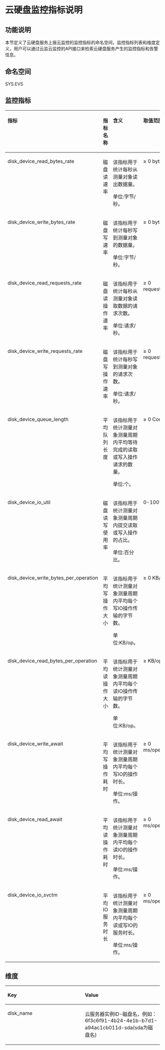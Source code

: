 # 云硬盘监控指标说明<a name="ZH-CN_TOPIC_0045103294"></a>

## 功能说明<a name="zh-cn_topic_0044524897_section16038305104710"></a>

本节定义了云硬盘服务上报云监控的监控指标的命名空间，监控指标列表和维度定义，用户可以通过云监云监控的API接口来检索云硬盘服务产生的监控指标和告警信息。

## 命名空间<a name="zh-cn_topic_0044524897_section14982488104710"></a>

SYS.EVS

## 监控指标<a name="zh-cn_topic_0044524897_section50598389104710"></a>

<a name="zh-cn_topic_0044524897_table4828815104710"></a>
<table><thead align="left"><tr id="zh-cn_topic_0044524897_row58290244104710"><th class="cellrowborder" valign="top" width="15.15%" id="mcps1.1.6.1.1"><p id="zh-cn_topic_0044524897_p23889357104710"><a name="zh-cn_topic_0044524897_p23889357104710"></a><a name="zh-cn_topic_0044524897_p23889357104710"></a>指标</p>
</th>
<th class="cellrowborder" valign="top" width="14.14%" id="mcps1.1.6.1.2"><p id="zh-cn_topic_0044524897_p55989770104710"><a name="zh-cn_topic_0044524897_p55989770104710"></a><a name="zh-cn_topic_0044524897_p55989770104710"></a>指标名称</p>
</th>
<th class="cellrowborder" valign="top" width="32.93%" id="mcps1.1.6.1.3"><p id="zh-cn_topic_0044524897_p38877540104710"><a name="zh-cn_topic_0044524897_p38877540104710"></a><a name="zh-cn_topic_0044524897_p38877540104710"></a>含义</p>
</th>
<th class="cellrowborder" valign="top" width="14.29%" id="mcps1.1.6.1.4"><p id="zh-cn_topic_0044524897_p62073026104710"><a name="zh-cn_topic_0044524897_p62073026104710"></a><a name="zh-cn_topic_0044524897_p62073026104710"></a>取值范围</p>
</th>
<th class="cellrowborder" valign="top" width="23.49%" id="mcps1.1.6.1.5"><p id="p16345141818109"><a name="p16345141818109"></a><a name="p16345141818109"></a>测量对象</p>
</th>
</tr>
</thead>
<tbody><tr id="zh-cn_topic_0044524897_row50997128104710"><td class="cellrowborder" valign="top" width="15.15%" headers="mcps1.1.6.1.1 "><p id="zh-cn_topic_0044524897_p37126664104710"><a name="zh-cn_topic_0044524897_p37126664104710"></a><a name="zh-cn_topic_0044524897_p37126664104710"></a>disk_device_read_bytes_rate</p>
</td>
<td class="cellrowborder" valign="top" width="14.14%" headers="mcps1.1.6.1.2 "><p id="zh-cn_topic_0044524897_p54469780104710"><a name="zh-cn_topic_0044524897_p54469780104710"></a><a name="zh-cn_topic_0044524897_p54469780104710"></a>磁盘读速率</p>
</td>
<td class="cellrowborder" valign="top" width="32.93%" headers="mcps1.1.6.1.3 "><p id="zh-cn_topic_0044524897_p49976085104710"><a name="zh-cn_topic_0044524897_p49976085104710"></a><a name="zh-cn_topic_0044524897_p49976085104710"></a>该指标用于统计每秒从测量对象读出数据量。</p>
<p id="p125875305537"><a name="p125875305537"></a><a name="p125875305537"></a>单位:字节/秒。</p>
</td>
<td class="cellrowborder" valign="top" width="14.29%" headers="mcps1.1.6.1.4 "><p id="zh-cn_topic_0044524897_p13890567104710"><a name="zh-cn_topic_0044524897_p13890567104710"></a><a name="zh-cn_topic_0044524897_p13890567104710"></a>≥ 0 bytes/s</p>
<p id="zh-cn_topic_0044524897_p2999837211611"><a name="zh-cn_topic_0044524897_p2999837211611"></a><a name="zh-cn_topic_0044524897_p2999837211611"></a></p>
</td>
<td class="cellrowborder" valign="top" width="23.49%" headers="mcps1.1.6.1.5 "><p id="zh-cn_topic_0044524897_p51394180104710"><a name="zh-cn_topic_0044524897_p51394180104710"></a><a name="zh-cn_topic_0044524897_p51394180104710"></a>云硬盘</p>
</td>
</tr>
<tr id="zh-cn_topic_0044524897_row2179041104710"><td class="cellrowborder" valign="top" width="15.15%" headers="mcps1.1.6.1.1 "><p id="zh-cn_topic_0044524897_p42284614104710"><a name="zh-cn_topic_0044524897_p42284614104710"></a><a name="zh-cn_topic_0044524897_p42284614104710"></a>disk_device_write_bytes_rate</p>
</td>
<td class="cellrowborder" valign="top" width="14.14%" headers="mcps1.1.6.1.2 "><p id="zh-cn_topic_0044524897_p2501724104710"><a name="zh-cn_topic_0044524897_p2501724104710"></a><a name="zh-cn_topic_0044524897_p2501724104710"></a>磁盘写速率</p>
</td>
<td class="cellrowborder" valign="top" width="32.93%" headers="mcps1.1.6.1.3 "><p id="zh-cn_topic_0044524897_p1313098104710"><a name="zh-cn_topic_0044524897_p1313098104710"></a><a name="zh-cn_topic_0044524897_p1313098104710"></a>该指标用于统计每秒写到测量对象的数据量。</p>
<p id="p1063752705315"><a name="p1063752705315"></a><a name="p1063752705315"></a>单位:字节/秒。</p>
</td>
<td class="cellrowborder" valign="top" width="14.29%" headers="mcps1.1.6.1.4 "><p id="zh-cn_topic_0044524897_p61599234104710"><a name="zh-cn_topic_0044524897_p61599234104710"></a><a name="zh-cn_topic_0044524897_p61599234104710"></a>≥ 0 bytes/s</p>
</td>
<td class="cellrowborder" valign="top" width="23.49%" headers="mcps1.1.6.1.5 "><p id="zh-cn_topic_0044524897_p23482086104710"><a name="zh-cn_topic_0044524897_p23482086104710"></a><a name="zh-cn_topic_0044524897_p23482086104710"></a>云硬盘</p>
</td>
</tr>
<tr id="zh-cn_topic_0044524897_row23000814104710"><td class="cellrowborder" valign="top" width="15.15%" headers="mcps1.1.6.1.1 "><p id="zh-cn_topic_0044524897_p51126659104710"><a name="zh-cn_topic_0044524897_p51126659104710"></a><a name="zh-cn_topic_0044524897_p51126659104710"></a>disk_device_read_requests_rate</p>
</td>
<td class="cellrowborder" valign="top" width="14.14%" headers="mcps1.1.6.1.2 "><p id="zh-cn_topic_0044524897_p47618700104710"><a name="zh-cn_topic_0044524897_p47618700104710"></a><a name="zh-cn_topic_0044524897_p47618700104710"></a>磁盘读操作速率</p>
</td>
<td class="cellrowborder" valign="top" width="32.93%" headers="mcps1.1.6.1.3 "><p id="zh-cn_topic_0044524897_p766469185751"><a name="zh-cn_topic_0044524897_p766469185751"></a><a name="zh-cn_topic_0044524897_p766469185751"></a>该指标用于统计每秒从测量对象读取数据的请求次数。</p>
<p id="p14831124155320"><a name="p14831124155320"></a><a name="p14831124155320"></a>单位:请求/秒。</p>
</td>
<td class="cellrowborder" valign="top" width="14.29%" headers="mcps1.1.6.1.4 "><p id="zh-cn_topic_0044524897_p36566478104710"><a name="zh-cn_topic_0044524897_p36566478104710"></a><a name="zh-cn_topic_0044524897_p36566478104710"></a>≥ 0 requests/second</p>
</td>
<td class="cellrowborder" valign="top" width="23.49%" headers="mcps1.1.6.1.5 "><p id="zh-cn_topic_0044524897_p9094771104710"><a name="zh-cn_topic_0044524897_p9094771104710"></a><a name="zh-cn_topic_0044524897_p9094771104710"></a>云硬盘</p>
</td>
</tr>
<tr id="zh-cn_topic_0044524897_row65587873104710"><td class="cellrowborder" valign="top" width="15.15%" headers="mcps1.1.6.1.1 "><p id="zh-cn_topic_0044524897_p11017471104710"><a name="zh-cn_topic_0044524897_p11017471104710"></a><a name="zh-cn_topic_0044524897_p11017471104710"></a>disk_device_write_requests_rate</p>
</td>
<td class="cellrowborder" valign="top" width="14.14%" headers="mcps1.1.6.1.2 "><p id="zh-cn_topic_0044524897_p19999925104710"><a name="zh-cn_topic_0044524897_p19999925104710"></a><a name="zh-cn_topic_0044524897_p19999925104710"></a>磁盘写操作速率</p>
</td>
<td class="cellrowborder" valign="top" width="32.93%" headers="mcps1.1.6.1.3 "><p id="p1894178195319"><a name="p1894178195319"></a><a name="p1894178195319"></a>该指标用于统计每秒写到测量对象的请求次数。</p>
<p id="zh-cn_topic_0044524897_p640652095737"><a name="zh-cn_topic_0044524897_p640652095737"></a><a name="zh-cn_topic_0044524897_p640652095737"></a>单位:请求/秒。</p>
</td>
<td class="cellrowborder" valign="top" width="14.29%" headers="mcps1.1.6.1.4 "><p id="zh-cn_topic_0044524897_p64371397104710"><a name="zh-cn_topic_0044524897_p64371397104710"></a><a name="zh-cn_topic_0044524897_p64371397104710"></a>≥ 0 requests/second</p>
</td>
<td class="cellrowborder" valign="top" width="23.49%" headers="mcps1.1.6.1.5 "><p id="zh-cn_topic_0044524897_p46700629104710"><a name="zh-cn_topic_0044524897_p46700629104710"></a><a name="zh-cn_topic_0044524897_p46700629104710"></a>云硬盘</p>
</td>
</tr>
<tr id="row199613508493"><td class="cellrowborder" valign="top" width="15.15%" headers="mcps1.1.6.1.1 "><p id="p620042335218"><a name="p620042335218"></a><a name="p620042335218"></a>disk_device_queue_length</p>
</td>
<td class="cellrowborder" valign="top" width="14.14%" headers="mcps1.1.6.1.2 "><p id="p49626508493"><a name="p49626508493"></a><a name="p49626508493"></a>平均队列长度</p>
</td>
<td class="cellrowborder" valign="top" width="32.93%" headers="mcps1.1.6.1.3 "><p id="p5273172205418"><a name="p5273172205418"></a><a name="p5273172205418"></a>该指标用于统计测量对象测量周期内平均等待完成的读取或写入操作请求的数量。</p>
<p id="p727412195419"><a name="p727412195419"></a><a name="p727412195419"></a>单位:个。</p>
</td>
<td class="cellrowborder" valign="top" width="14.29%" headers="mcps1.1.6.1.4 "><p id="p115501261591"><a name="p115501261591"></a><a name="p115501261591"></a>≥ 0 Counts</p>
</td>
<td class="cellrowborder" valign="top" width="23.49%" headers="mcps1.1.6.1.5 "><p id="p762673195512"><a name="p762673195512"></a><a name="p762673195512"></a>云硬盘</p>
</td>
</tr>
<tr id="row121792431499"><td class="cellrowborder" valign="top" width="15.15%" headers="mcps1.1.6.1.1 "><p id="p6200132314527"><a name="p6200132314527"></a><a name="p6200132314527"></a>disk_device_io_util</p>
</td>
<td class="cellrowborder" valign="top" width="14.14%" headers="mcps1.1.6.1.2 "><p id="p818164316490"><a name="p818164316490"></a><a name="p818164316490"></a>磁盘读写使用率</p>
</td>
<td class="cellrowborder" valign="top" width="32.93%" headers="mcps1.1.6.1.3 "><p id="p133779141297"><a name="p133779141297"></a><a name="p133779141297"></a>该指标用于统计测量对象测量周期内提交读取或写入操作的占比。</p>
<p id="p337816141292"><a name="p337816141292"></a><a name="p337816141292"></a>单位:百分比。</p>
</td>
<td class="cellrowborder" valign="top" width="14.29%" headers="mcps1.1.6.1.4 "><p id="p187001205917"><a name="p187001205917"></a><a name="p187001205917"></a>0-100%</p>
</td>
<td class="cellrowborder" valign="top" width="23.49%" headers="mcps1.1.6.1.5 "><p id="p66281731155517"><a name="p66281731155517"></a><a name="p66281731155517"></a>云硬盘</p>
</td>
</tr>
<tr id="row9998185874912"><td class="cellrowborder" valign="top" width="15.15%" headers="mcps1.1.6.1.1 "><p id="p720052315213"><a name="p720052315213"></a><a name="p720052315213"></a>disk_device_write_bytes_per_operation</p>
</td>
<td class="cellrowborder" valign="top" width="14.14%" headers="mcps1.1.6.1.2 "><p id="p499845814498"><a name="p499845814498"></a><a name="p499845814498"></a>平均写操作大小</p>
</td>
<td class="cellrowborder" valign="top" width="32.93%" headers="mcps1.1.6.1.3 "><p id="p8409538280"><a name="p8409538280"></a><a name="p8409538280"></a>该指标用于统计测量对象测量周期内平均每个写IO操作传输的字节数。</p>
<p id="p0409143812812"><a name="p0409143812812"></a><a name="p0409143812812"></a>单位:KB/op。</p>
</td>
<td class="cellrowborder" valign="top" width="14.29%" headers="mcps1.1.6.1.4 "><p id="p7998205815491"><a name="p7998205815491"></a><a name="p7998205815491"></a>≥ 0 KB/op</p>
</td>
<td class="cellrowborder" valign="top" width="23.49%" headers="mcps1.1.6.1.5 "><p id="p116301531105520"><a name="p116301531105520"></a><a name="p116301531105520"></a>云硬盘</p>
</td>
</tr>
<tr id="row1724575664919"><td class="cellrowborder" valign="top" width="15.15%" headers="mcps1.1.6.1.1 "><p id="p9202132310522"><a name="p9202132310522"></a><a name="p9202132310522"></a>disk_device_read_bytes_per_operation</p>
</td>
<td class="cellrowborder" valign="top" width="14.14%" headers="mcps1.1.6.1.2 "><p id="p5246356174915"><a name="p5246356174915"></a><a name="p5246356174915"></a>平均读操作大小</p>
</td>
<td class="cellrowborder" valign="top" width="32.93%" headers="mcps1.1.6.1.3 "><p id="p113383203718"><a name="p113383203718"></a><a name="p113383203718"></a>该指标用于统计测量对象测量周期内平均每个读IO操作传输的字节数。</p>
<p id="p12339152019715"><a name="p12339152019715"></a><a name="p12339152019715"></a>单位:KB/op。</p>
</td>
<td class="cellrowborder" valign="top" width="14.29%" headers="mcps1.1.6.1.4 "><p id="p112463563498"><a name="p112463563498"></a><a name="p112463563498"></a>≥ KB/op</p>
</td>
<td class="cellrowborder" valign="top" width="23.49%" headers="mcps1.1.6.1.5 "><p id="p2632131135510"><a name="p2632131135510"></a><a name="p2632131135510"></a>云硬盘</p>
</td>
</tr>
<tr id="row782545374917"><td class="cellrowborder" valign="top" width="15.15%" headers="mcps1.1.6.1.1 "><p id="p1862993413511"><a name="p1862993413511"></a><a name="p1862993413511"></a>disk_device_write_await</p>
</td>
<td class="cellrowborder" valign="top" width="14.14%" headers="mcps1.1.6.1.2 "><p id="p335911116315"><a name="p335911116315"></a><a name="p335911116315"></a>平均写操作耗时</p>
</td>
<td class="cellrowborder" valign="top" width="32.93%" headers="mcps1.1.6.1.3 "><p id="p4562113818612"><a name="p4562113818612"></a><a name="p4562113818612"></a>该指标用于统计测量对象测量周期内平均每个写IO的操作时长。</p>
<p id="p35620388615"><a name="p35620388615"></a><a name="p35620388615"></a>单位:ms/操作。</p>
</td>
<td class="cellrowborder" valign="top" width="14.29%" headers="mcps1.1.6.1.4 "><p id="p9825353164917"><a name="p9825353164917"></a><a name="p9825353164917"></a>≥ 0 ms/operation</p>
</td>
<td class="cellrowborder" valign="top" width="23.49%" headers="mcps1.1.6.1.5 "><p id="p10787340559"><a name="p10787340559"></a><a name="p10787340559"></a>云硬盘</p>
</td>
</tr>
<tr id="row3281134105017"><td class="cellrowborder" valign="top" width="15.15%" headers="mcps1.1.6.1.1 "><p id="p14202202395214"><a name="p14202202395214"></a><a name="p14202202395214"></a>disk_device_read_await</p>
</td>
<td class="cellrowborder" valign="top" width="14.14%" headers="mcps1.1.6.1.2 "><p id="p728104125011"><a name="p728104125011"></a><a name="p728104125011"></a>平均读操作耗时</p>
</td>
<td class="cellrowborder" valign="top" width="32.93%" headers="mcps1.1.6.1.3 "><p id="p179002168612"><a name="p179002168612"></a><a name="p179002168612"></a>该指标用于统计测量对象测量周期内平均每个读IO的操作时长。</p>
<p id="p179016161861"><a name="p179016161861"></a><a name="p179016161861"></a>单位:ms/操作。</p>
</td>
<td class="cellrowborder" valign="top" width="14.29%" headers="mcps1.1.6.1.4 "><p id="p3281124135010"><a name="p3281124135010"></a><a name="p3281124135010"></a>≥ 0 ms/operation</p>
</td>
<td class="cellrowborder" valign="top" width="23.49%" headers="mcps1.1.6.1.5 "><p id="p08023485510"><a name="p08023485510"></a><a name="p08023485510"></a>云硬盘</p>
</td>
</tr>
<tr id="row19484817499"><td class="cellrowborder" valign="top" width="15.15%" headers="mcps1.1.6.1.1 "><p id="p14202223145215"><a name="p14202223145215"></a><a name="p14202223145215"></a>disk_device_io_svctm</p>
</td>
<td class="cellrowborder" valign="top" width="14.14%" headers="mcps1.1.6.1.2 "><p id="p1994204813492"><a name="p1994204813492"></a><a name="p1994204813492"></a>平均IO服务时长</p>
</td>
<td class="cellrowborder" valign="top" width="32.93%" headers="mcps1.1.6.1.3 "><p id="p13139107726"><a name="p13139107726"></a><a name="p13139107726"></a>该指标用于统计测量对象测量周期内平均每个读或写IO的服务时长。</p>
<p id="p1914015715219"><a name="p1914015715219"></a><a name="p1914015715219"></a>单位:ms/操作。</p>
</td>
<td class="cellrowborder" valign="top" width="14.29%" headers="mcps1.1.6.1.4 "><p id="p39424824917"><a name="p39424824917"></a><a name="p39424824917"></a>≥ 0 ms/operation</p>
</td>
<td class="cellrowborder" valign="top" width="23.49%" headers="mcps1.1.6.1.5 "><p id="p1382634165513"><a name="p1382634165513"></a><a name="p1382634165513"></a>云硬盘</p>
</td>
</tr>
</tbody>
</table>

## 维度<a name="zh-cn_topic_0044524897_section24654577104710"></a>

<a name="zh-cn_topic_0044524897_table50863746104710"></a>
<table><thead align="left"><tr id="zh-cn_topic_0044524897_row63295417104710"><th class="cellrowborder" valign="top" width="50%" id="mcps1.1.3.1.1"><p id="zh-cn_topic_0044524897_p26655116104710"><a name="zh-cn_topic_0044524897_p26655116104710"></a><a name="zh-cn_topic_0044524897_p26655116104710"></a>Key</p>
</th>
<th class="cellrowborder" valign="top" width="50%" id="mcps1.1.3.1.2"><p id="zh-cn_topic_0044524897_p11580825104710"><a name="zh-cn_topic_0044524897_p11580825104710"></a><a name="zh-cn_topic_0044524897_p11580825104710"></a>Value</p>
</th>
</tr>
</thead>
<tbody><tr id="zh-cn_topic_0044524897_row65631622104710"><td class="cellrowborder" valign="top" width="50%" headers="mcps1.1.3.1.1 "><p id="zh-cn_topic_0044524897_p14561147104710"><a name="zh-cn_topic_0044524897_p14561147104710"></a><a name="zh-cn_topic_0044524897_p14561147104710"></a>disk_name</p>
</td>
<td class="cellrowborder" valign="top" width="50%" headers="mcps1.1.3.1.2 "><p id="zh-cn_topic_0044524897_p38602273104710"><a name="zh-cn_topic_0044524897_p38602273104710"></a><a name="zh-cn_topic_0044524897_p38602273104710"></a>云服务器实例ID-磁盘名，例如：6f3c6f91-4b24-4e1b-b7d1-a94ac1cb011d-sda(sda为磁盘名)</p>
</td>
</tr>
</tbody>
</table>

